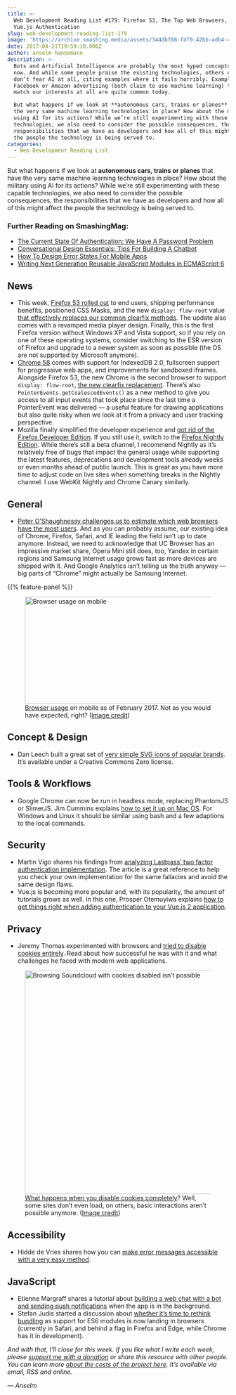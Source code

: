 ```yaml
---
title: >-
  Web Development Reading List #179: Firefox 53, The Top Web Browsers, And
  Vue.js Authentication
slug: web-development-reading-list-179
image: 'https://archive.smashing.media/assets/344dbf88-fdf9-42bb-adb4-46f01eedd629/50166d5d-bbd2-420a-8b3b-974787da760e/wdrl-179-opt.png'
date: 2017-04-21T19:59:10.000Z
author: anselm-hannemann
description: >-
  Bots and Artificial Intelligence are probably the most hyped concepts right
  now. And while some people praise the existing technologies, others claim they
  don’t fear AI at all, citing examples where it fails horribly. Examples of
  Facebook or Amazon advertising (both claim to use machine learning) that don’t
  match our interests at all are quite common today.

  But what happens if we look at **autonomous cars, trains or planes** that have
  the very same machine learning technologies in place? How about the military
  using AI for its actions? While we’re still experimenting with these capable
  technologies, we also need to consider the possible consequences, the
  responsibilities that we have as developers and how all of this might affect
  the people the technology is being served to.
categories:
  - Web Development Reading List
---
```

But what happens if we look at **autonomous cars, trains or planes** that have the very same machine learning technologies in place? How about the military using AI for its actions? While we’re still experimenting with these capable technologies, we also need to consider the possible consequences, the responsibilities that we have as developers and how all of this might affect the people the technology is being served to.</p>

### <span class="rh">Further Reading</span> on SmashingMag:

*   [The Current State Of Authentication: We Have A Password Problem](https://www.smashingmagazine.com/2016/06/the-current-state-of-authentication-we-have-a-password-problem/)
*   [Conversational Design Essentials: Tips For Building A Chatbot](https://www.smashingmagazine.com/2016/12/conversational-design-essentials-tips-for-building-a-chatbot/)
*   [How To Design Error States For Mobile Apps](https://www.smashingmagazine.com/2016/09/how-to-design-error-states-for-mobile-apps/)
*   [Writing Next Generation Reusable JavaScript Modules in ECMAScript 6](https://www.smashingmagazine.com/2016/02/writing-next-generation-reusable-javascript-modules/)

## News

*   This week, [Firefox 53 rolled out](https://hacks.mozilla.org/2017/04/firefox-53-quantum-compositor-compact-themes-css-masks-and-more/) to end users, shipping performance benefits, positioned CSS Masks, and the new `display: flow-root` value [that effectively replaces our common clearfix methods](https://helloanselm.com/2017/flow-root-supports/). The update also comes with a revamped media player design. Finally, this is the first Firefox version without Windows XP and Vista support, so if you rely on one of these operating systems, consider switching to the ESR version of Firefox and upgrade to a newer system as soon as possible (the OS are not supported by Microsoft anymore).
*   [Chrome 58](https://developers.google.com/web/updates/2017/04/nic58) comes with support for IndexedDB 2.0, fullscreen support for progressive web apps, and improvements for sandboxed iframes. Alongside Firefox 53, the new Chrome is the second browser to support `display: flow-root`, [the new clearfix replacement](https://helloanselm.com/2017/flow-root-supports/). There’s also `PointerEvents.getCoalescedEvents()` as a new method to give you access to all input events that took place since the last time a PointerEvent was delivered — a useful feature for drawing applications but also quite risky when we look at it from a privacy and user tracking perspective.
*   Mozilla finally simplified the developer experience and [got rid of the Firefox Developer Edition](https://hacks.mozilla.org/2017/04/simplifying-firefox-release-channels/). If you still use it, switch to the [Firefox Nightly Edition](https://nightly.mozilla.org/). While there’s still a beta channel, I recommend Nightly as it’s relatively free of bugs that impact the general usage while supporting the latest features, deprecations and development tools already weeks or even months ahead of public launch. This is great as you have more time to adjust code on live sites when something breaks in the Nightly channel. I use WebKit Nightly and Chrome Canary similarly.</p>

## General

*   [Peter O'Shaughnessy challenges us to estimate which web browsers have the most users](https://medium.com/samsung-internet-dev/think-you-know-the-top-web-browsers-458a0a070175). And as you can probably assume, our existing idea of Chrome, Firefox, Safari, and IE leading the field isn’t up to date anymore. Instead, we need to acknowledge that UC Browser has an impressive market share, Opera Mini still does, too, Yandex in certain regions and Samsung Internet usage grows fast as more devices are shipped with it. And Google Analytics isn’t telling us the truth anyway — big parts of “Chrome” might actually be Samsung Internet.

{{% feature-panel %}}

<figure><a href="https://medium.com/samsung-internet-dev/think-you-know-the-top-web-browsers-458a0a070175"><img loading="lazy" decoding="async" src="https://archive.smashing.media/assets/344dbf88-fdf9-42bb-adb4-46f01eedd629/e8bd1db9-d2fc-4db9-ba5a-10693156f813/browser-usage-opt.png" width="800" height="244" alt="Browser usage on mobile" /></a><figcaption><a href="https://medium.com/samsung-internet-dev/think-you-know-the-top-web-browsers-458a0a070175">Browser usage</a> on mobile as of February 2017. Not as you would have expected, right? (<a href="https://medium.com/samsung-internet-dev/think-you-know-the-top-web-browsers-458a0a070175">Image credit</a>)</figcaption></figure>

## Concept & Design

*   Dan Leech built a great set of [very simple SVG icons of popular brands](https://simpleicons.org/). It’s available under a Creative Commons Zero license.</p>

## Tools & Workflows

*   Google Chrome can now be run in headless mode, replacing PhantomJS or SlimerJS. Jim Cummins explains [how to set it up on Mac OS](https://objectpartners.com/2017/04/13/how-to-install-and-use-headless-chrome-on-osx/). For Windows and Linux it should be similar using bash and a few adaptions to the local commands.</p>

## Security

*   Martin Vigo shares his findings from [analyzing Lastpass’ two factor authentication implementation](https://www.martinvigo.com/design-flaws-lastpass-2fa-implementation/). The article is a great reference to help you check your own implementation for the same fallacies and avoid the same design flaws.
*   Vue.js is becoming more popular and, with its popularity, the amount of tutorials grows as well. In this one, Prosper Otemuyiwa explains [how to get things right when adding authentication to your Vue.js 2 application](https://auth0.com/blog/vuejs2-authentication-tutorial/).</p>

## Privacy

*   Jeremy Thomas experimented with browsers and [tried to disable cookies entirely](https://jgthms.com/browsing-the-web-with-cookies-disabled.html). Read about how successful he was with it and what challenges he faced with modern web applications.

<figure><a href="https://jgthms.com/browsing-the-web-with-cookies-disabled.html"><img loading="lazy" decoding="async" src="https://archive.smashing.media/assets/344dbf88-fdf9-42bb-adb4-46f01eedd629/d3326a5a-b0d2-45a9-8cd2-94a1ad5611a4/disabling-cookies-opt.png" width="799" height="509" alt="Browsing Soundcloud with cookies disabled isn’t possible" /></a><figcaption><a href="https://jgthms.com/browsing-the-web-with-cookies-disabled.html">What happens when you disable cookies completely</a>? Well, some sites don’t even load, on others, basic interactions aren’t possible anymore. (<a href="https://jgthms.com/browsing-the-web-with-cookies-disabled.html">Image credit</a>)</figcaption></figure>

## Accessibility

*   Hidde de Vries shares how you can [make error messages accessible with a very easy method](https://hiddedevries.nl/en/blog/2017-04-04-how-to-make-error-messages-accessible).</p>

## JavaScript

*   Etienne Margraff shares a tutorial about [building a web chat with a bot and sending push notifications](https://meulta.com/en/2017/04/17/bot-framework-web-chat-and-push-notifications/) when the app is in the background.
*   Stefan Judis started a discussion about [whether it’s time to rethink bundling](https://www.contentful.com/blog/2017/04/04/es6-modules-support-lands-in-browsers-is-it-time-to-rethink-bundling/) as support for ES6 modules is now landing in browsers (currently in Safari, and behind a flag in Firefox and Edge, while Chrome has it in development).

_And with that, I’ll close for this week. If you like what I write each week, please [support me with a donation](https://wdrl.info/donate) or share this resource with other people. You can learn more [about the costs of the project here](https://wdrl.info/costs/). It’s available via email, RSS and online._

_— Anselm_

